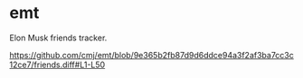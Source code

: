 # emt
Elon Musk friends tracker.

https://github.com/cmj/emt/blob/9e365b2fb87d9d6ddce94a3f2af3ba7cc3c12ce7/friends.diff#L1-L50
